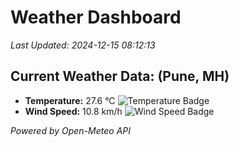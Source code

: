 
# Weather Dashboard

_Last Updated: 2024-12-15 08:12:13_

## Current Weather Data: (Pune, MH)
- **Temperature:** 27.6 °C ![Temperature Badge](https://img.shields.io/badge/Temperature-Medium%20Temp-green)
- **Wind Speed:** 10.8 km/h ![Wind Speed Badge](https://img.shields.io/badge/Wind%20Speed-Low%20Wind-blue)

*Powered by Open-Meteo API*
